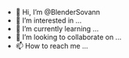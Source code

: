 - 👋 Hi, I’m @BlenderSovann
- 👀 I’m interested in ...
- 🌱 I’m currently learning ...
- 💞️ I’m looking to collaborate on ...
- 📫 How to reach me ...

<!---
BlenderSovann/BlenderSovann is a ✨ special ✨ repository because its `README.md` (this file) appears on your GitHub profile.
You can click the Preview link to take a look at your changes.
--->
